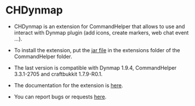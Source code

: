 CHDynmap
========

- CHDynmap is an extension for CommandHelper that allows to use and interact with Dynmap plugin (add icons, create markers, web chat event ...).

- To install the extension, put the [jar file](http://ci.nixium.com/job/CHDynMap/) in the extensions folder of the CommandHelper folder.
 
- The last version is compatible with Dynmap 1.9.4, CommandHelper 3.3.1-2705 and craftbukkit 1.7.9-R0.1.

- The documentation for the extension is [here](https://github.com/Hekta/CHDynmap/blob/master/documentation/Documentation.md).

- You can report bugs or requests [here](https://github.com/Hekta/CHDynmap/issues).
